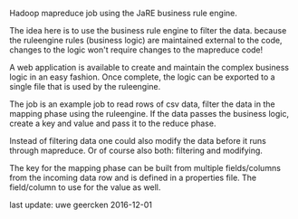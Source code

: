 Hadoop mapreduce job using the JaRE business rule engine.

The idea here is to use the business rule engine to filter the data. because the ruleengine
rules (business logic) are maintained external to the code, changes to the logic won't require
changes to the mapreduce code!

A web application is available to create and maintain the complex business logic in an easy fashion.
Once complete, the logic can be exported to a single file that is used by the ruleengine.

The job is an example job to read rows of csv data, filter the data in the mapping phase using
the ruleengine. If the data passes the business logic, create a key and value and pass it to the
reduce phase.

Instead of filtering data one could also modify the data before it runs through mapreduce.
Or of course also both: filtering and modifying.

The key for the mapping phase can be built from multiple fields/columns from the incoming data
row and is defined in a properties file. The field/column to use for the value as well.

last update: uwe geercken 2016-12-01

